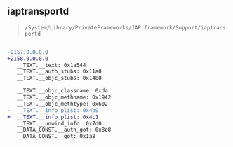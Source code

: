 ## iaptransportd

> `/System/Library/PrivateFrameworks/IAP.framework/Support/iaptransportd`

```diff

-2157.0.0.0.0
+2158.0.0.0.0
   __TEXT.__text: 0x1a544
   __TEXT.__auth_stubs: 0x11a0
   __TEXT.__objc_stubs: 0x1480

   __TEXT.__objc_classname: 0xda
   __TEXT.__objc_methname: 0x1942
   __TEXT.__objc_methtype: 0x602
-  __TEXT.__info_plist: 0x4b9
+  __TEXT.__info_plist: 0x4c1
   __TEXT.__unwind_info: 0x7d0
   __DATA_CONST.__auth_got: 0x8e8
   __DATA_CONST.__got: 0x1a8

```
